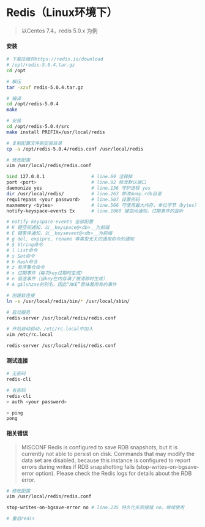 # Redis（Linux环境下）

> 以Centos 7.4，redis 5.0.x 为例  

#### 安装

```bash
# 下载压缩包https://redis.io/download
# /opt/redis-5.0.4.tar.gz
cd /opt

# 解压
tar -xzvf redis-5.0.4.tar.gz

# 编译
cd /opt/redis-5.0.4
make

# 安装
cd /opt/redis-5.0.4/src
make install PREFIX=/usr/local/redis

# 复制配置文件到安装目录
cp -a /opt/redis-5.0.4/redis.conf /usr/local/redis

# 修改配置
vim /usr/local/redis/redis.conf

bind 127.0.0.1                 # line.69 注释掉
port <port>                    # line.92 修改默认端口
daemonize yes                  # line.136 守护进程 yes
dir /usr/local/redis/          # line.263 修改dump.rdb目录
requirepass <your password>    # line.507 设置密码
maxmemory <bytes>              # line.566 可使用最大内存，单位字节（bytes）
notify-keyspace-events Ex      # line.1060 键空间通知，过期事件的监听

# notify-keyspace-events 全部配置
# K 键空间通知，以__keyspace@<db>__为前缀
# E 键事件通知，以__keysevent@<db>__为前缀
# g del, expipre, rename 等类型无关的通用命令的通知
# $ String命令
# l List命令
# s Set命令
# h Hash命令
# z 有序集合命令
# x 过期事件（每次key过期时生成）
# e 驱逐事件（当key在内存满了被清除时生成）
# A g$lshzxe的别名，因此“AKE”意味着所有的事件

# 创建软连接
ln -s /usr/local/redis/bin/* /usr/local/sbin/

# 启动服务
redis-server /usr/local/redis/redis.conf

# 开机自动启动，/etc/rc.local中加入
vim /etc/rc.local

redis-server /usr/local/redis/redis.conf
```

#### 测试连接

```bash
# 无密码
redis-cli

# 有密码
redis-cli
> auth <your password>

> ping
pong
```

#### 相关错误

> MISCONF Redis is configured to save RDB snapshots, but it is currently not able to persist on disk. Commands that may modify the data set are disabled, because this instance is configured to report errors during writes if RDB snapshotting fails &#40;stop-writes-on-bgsave-error option&#41;. Please check the Redis logs for details about the RDB error.  

```bash
# 修改配置
vim /usr/local/redis/redis.conf

stop-writes-on-bgsave-error no # line.235 持久化失败报错 no，继续使用

# 重启redis
```